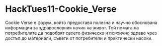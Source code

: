 # HackTues11-Cookie_Verse
Cookie Verse е форум, който предоставя полезна и научно обоснована информация за здравословния начин на живот. Той помага на потребителите да подобрят своето физическо и психично здраве чрез достъп до материали, съвети от потребители и практически насоки.
